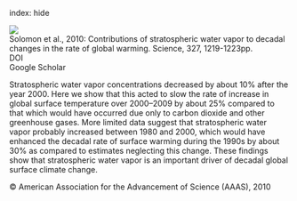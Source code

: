 index: hide

<div class="Citation">
    <div class="Citation-thumb CitationThumb-linked"  data-href="https://doi.org/10.1126/science.1182488">
      <img src="https://static.claimspace.cloud/climate-study-static/refs/thumbs/7/Solomon_et_al_2010-thumb.png" />
    </div>

  <div class="Citation-body">
    <div class="Citation-text">Solomon et al., 2010: Contributions of stratospheric water vapor to decadal changes in the rate of global warming. <span class="Article-journal">Science, </span><span class="Article-volume">327, </span>1219-1223pp.</div>
    <div class="Citation-links">
      <div class="CitationLink" data-href="https://doi.org/10.1126/science.1182488">
        <div class="CitationLink-icon CitationLink-Doi"></div>
        <div class="CitationLink-text">DOI</div>
      </div>
      <div class="CitationLink" data-href="https://scholar.google.com/scholar?q=10.1126/science.1182488">
        <div class="CitationLink-icon CitationLink-Scholar"></div>
        <div class="CitationLink-text">Google Scholar</div>
      </div>
    </div>
  </div>
</div>

Stratospheric water vapor concentrations decreased by about 10% after the year 2000. Here we show that this acted to slow the rate of increase in global surface temperature over 2000–2009 by about 25% compared to that which would have occurred due only to carbon dioxide and other greenhouse gases. More limited data suggest that stratospheric water vapor probably increased between 1980 and 2000, which would have enhanced the decadal rate of surface warming during the 1990s by about 30% as compared to estimates neglecting this change. These findings show that stratospheric water vapor is an important driver of decadal global surface climate change.

<div class="Citation-copy">
&copy; American Association for the Advancement of Science (AAAS), 2010
</div>
